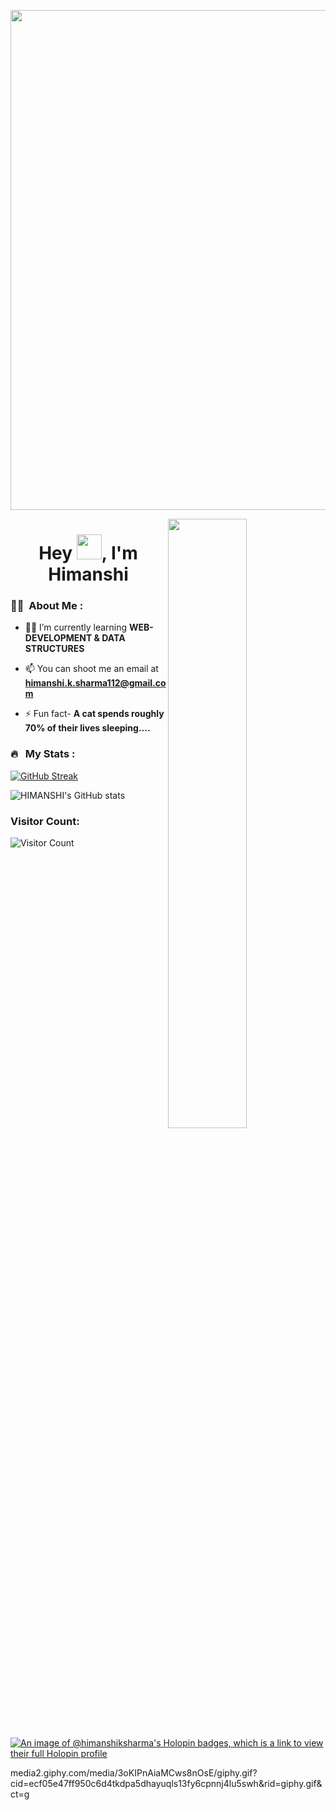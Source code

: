 <p align="center">
<img src="https://media1.giphy.com/media/v1.Y2lkPTc5MGI3NjExYWI5YjVkOGViMzUyZTE3NGU5OTc4YTA5ZmMyNTZmMTc0NzNhM2ZjNCZjdD1n/MT5UUV1d4CXE2A37Dg/giphy.gif" width="800" height="800" /></p>


<img src="https://itsvg.in/webdev.svg" width=50% height=50% align="right">

<h1 align="center">Hey <img src="https://media.giphy.com/media/hvRJCLFzcasrR4ia7z/giphy.gif" width="40">, I'm Himanshi</h1>



  ### :woman_technologist: &nbsp;About Me :

- 👨‍💻 I’m currently learning **WEB-DEVELOPMENT & DATA STRUCTURES**

- 📫 You can shoot me an email at **himanshi.k.sharma112@gmail.com**

- ⚡ Fun fact- **A cat spends roughly 70% of their lives sleeping....**

 
 

### 🔥 &nbsp; My Stats :

[![GitHub Streak](http://github-readme-streak-stats.herokuapp.com?user=HIMANSHIKSHARMA&theme=github-dark-blue)](https://git.io/streak-stats)

![HIMANSHI's GitHub stats](https://github-readme-stats.vercel.app/api?username=HIMANSHIKSHARMA&show_icons=true&bg_color=00000000)




#### <h3> Visitor Count: </h3>
![Visitor Count](https://profile-counter.glitch.me/HIMANSHIKSHARMA/count.svg)

[![An image of @himanshiksharma's Holopin badges, which is a link to view their full Holopin profile](https://holopin.me/himanshiksharma)](https://holopin.io/@himanshiksharma)



 media2.giphy.com/media/3oKIPnAiaMCws8nOsE/giphy.gif?cid=ecf05e47ff950c6d4tkdpa5dhayuqls13fy6cpnnj4lu5swh&rid=giphy.gif&ct=g
